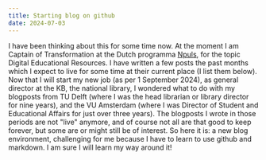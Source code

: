 ```yaml
---
title: Starting blog on github
date: 2024-07-03
---
```

I have been thinking about this for some time now. At the moment I am Captain of Transformation at the Dutch programma [Npuls](https://npuls.nl/en/), for the topic Digital Educational Resources.
I have written a few posts the past months which I expect to live for some time at their current place (I list them below). 
Now that I will start my new job (as per 1 September 2024), as general director at the KB, the national library, I wondered what to do with my blogposts from TU Delft 
(where I was the head librarian or library director for nine years), and the VU Amsterdam (where I was Director of Student and Educational Affairs for just over three years).
The blogposts I wrote in those periods are not "live" anymore, and of course not all are that good to keep forever, 
but some are or might still be of interest. 
So here it is: a new blog environment, challenging for me because I have to learn to use github and markdown. 
I am sure I will learn my way around it! 
